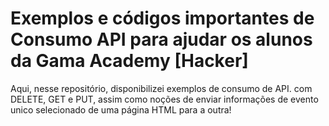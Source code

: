 # Exemplos e códigos importantes de Consumo API para ajudar os alunos da Gama Academy [Hacker]

Aqui, nesse repositório, disponibilizei exemplos de consumo de API. com DELETE, GET e PUT, assim como noções de enviar informações de evento unico selecionado de uma página HTML para a outra!
